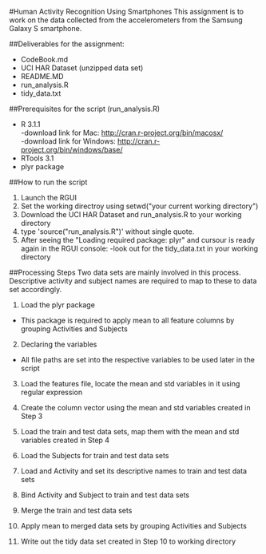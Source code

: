 #Human Activity Recognition Using Smartphones 
This assignment is to work on the data collected from the accelerometers from the Samsung Galaxy S smartphone.

##Deliverables for the assignment:
* CodeBook.md
* UCI HAR Dataset (unzipped data set)
* README.MD
* run_analysis.R
* tidy_data.txt

##Prerequisites for the script (run_analysis.R)
* R 3.1.1 <br/>
 -download link for Mac: http://cran.r-project.org/bin/macosx/ <br/> 
 -download link for Windows: http://cran.r-project.org/bin/windows/base/ <br/> 
* RTools 3.1
* plyr package

##How to run the script
1. Launch the RGUI
2. Set the working directroy using setwd("your current working directory")
3. Download the UCI HAR Dataset and run_analysis.R to your working directory
4. type 'source("run_analysis.R")' without single quote.
5. After seeing the "Loading required package: plyr" and cursour is ready again in the RGUI console:
  -look out for the tidy_data.txt in your working directory

##Processing Steps
Two data sets are mainly involved in this process. Descriptive activity and subject names are required to map to these to data set accordingly.

1. Load the plyr package <br/>
 - This package is required to apply mean to all feature columns by grouping Activities and Subjects

2. Declaring the variables <br/>
 - All file paths are set into the respective variables to be used later in the script

3. Load the features file, locate the mean and std variables in it using regular expression

4. Create the column vector using the mean and std variables created in Step 3

5. Load the train and test data sets, map them with the mean and std variables created in Step 4

6. Load the Subjects for train and test data sets

7. Load and Activity and set its descriptive names to train and test data sets

8. Bind Activity and Subject to train and test data sets

9. Merge the train and test data sets

10. Apply mean to merged data sets by grouping Activities and Subjects

11. Write out the tidy data set created in Step 10 to working directory